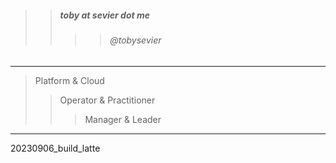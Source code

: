 

> 
>> ##### toby at sevier dot me
>>>> ###### @tobysevier

---

> Platform & Cloud
>> Operator & Practitioner
>>> Manager & Leader

---



20230906_build_latte